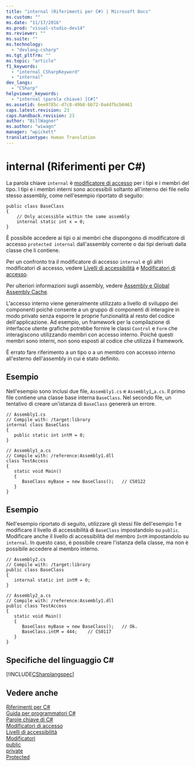 ```yaml
---
title: "internal (Riferimenti per C#) | Microsoft Docs"
ms.custom: ""
ms.date: "11/17/2016"
ms.prod: "visual-studio-dev14"
ms.reviewer: ""
ms.suite: ""
ms.technology: 
  - "devlang-csharp"
ms.tgt_pltfrm: ""
ms.topic: "article"
f1_keywords: 
  - "internal_CSharpKeyword"
  - "internal"
dev_langs: 
  - "CSharp"
helpviewer_keywords: 
  - "internal (parola chiave) [C#]"
ms.assetid: 6ee0785c-d7c8-49b8-bb72-0a4dfbcb6461
caps.latest.revision: 23
caps.handback.revision: 23
author: "BillWagner"
ms.author: "wiwagn"
manager: "wpickett"
translationtype: Human Translation
---
```

# internal (Riferimenti per C#)
La parola chiave `internal` è [modificatore di accesso](../../../csharp/language-reference/keywords/access-modifiers.md) per i tipi e i membri del tipo.  I tipi e i membri interni sono accessibili soltanto all'interno dei file nello stesso assembly, come nell'esempio riportato di seguito:  
  
```  
public class BaseClass   
{  
    // Only accessible within the same assembly  
    internal static int x = 0;  
}  
```  
  
 È possibile accedere ai tipi o ai membri che dispongono di modificatore di accesso `protected internal` dall'assembly corrente o dai tipi derivati dalla classe che li contiene.  
  
 Per un confronto tra il modificatore di accesso `internal` e gli altri modificatori di accesso, vedere [Livelli di accessibilità](../../../csharp/language-reference/keywords/accessibility-levels.md) e [Modificatori di accesso](../../../csharp/programming-guide/classes-and-structs/access-modifiers.md).  
  
 Per ulteriori informazioni sugli assembly, vedere [Assembly e Global Assembly Cache](../Topic/Assemblies%20and%20the%20Global%20Assembly%20Cache%20\(C%23%20and%20Visual%20Basic\).md).  
  
 L'accesso interno viene generalmente utilizzato a livello di sviluppo dei componenti poiché consente a un gruppo di componenti di interagire in modo privato senza esporre le proprie funzionalità al resto del codice dell'applicazione.  Ad esempio, un framework per la compilazione di interfacce utente grafiche potrebbe fornire le classi `Control` e `Form` che interagiscono utilizzando membri con accesso interno.  Poiché questi membri sono interni, non sono esposti al codice che utilizza il framework.  
  
 È errato fare riferimento a un tipo o a un membro con accesso interno all'esterno dell'assembly in cui è stato definito.  
  
## Esempio  
 Nell'esempio sono inclusi due file, `Assembly1.cs` e `Assembly1`\_`a.cs`.  Il primo file contiene una classe base interna `BaseClass`.  Nel secondo file, un tentativo di creare un'istanza di `BaseClass` genererà un errore.  
  
```  
// Assembly1.cs  
// Compile with: /target:library  
internal class BaseClass   
{  
   public static int intM = 0;  
}  
```  
  
```  
// Assembly1_a.cs  
// Compile with: /reference:Assembly1.dll  
class TestAccess   
{  
   static void Main()   
   {  
      BaseClass myBase = new BaseClass();   // CS0122  
   }  
}  
```  
  
## Esempio  
 Nell'esempio riportato di seguito, utilizzare gli stessi file dell'esempio 1 e modificare il livello di accessibilità di `BaseClass` impostandolo su `public`.  Modificare anche il livello di accessibilità del membro `IntM` impostandolo su `internal`.  In questo caso, è possibile creare l'istanza della classe, ma non è possibile accedere al membro interno.  
  
```  
// Assembly2.cs  
// Compile with: /target:library  
public class BaseClass   
{  
   internal static int intM = 0;  
}  
```  
  
```  
// Assembly2_a.cs  
// Compile with: /reference:Assembly1.dll  
public class TestAccess   
{  
   static void Main()   
   {  
      BaseClass myBase = new BaseClass();   // Ok.  
      BaseClass.intM = 444;    // CS0117  
   }  
}  
```  
  
## Specifiche del linguaggio C\#  
 [!INCLUDE[CSharplangspec](../../../csharp/language-reference/keywords/includes/csharplangspec_md.md)]  
  
## Vedere anche  
 [Riferimenti per C\#](../../../csharp/language-reference/index.md)   
 [Guida per programmatori C\#](../../../csharp/programming-guide/index.md)   
 [Parole chiave di C\#](../../../csharp/language-reference/keywords/index.md)   
 [Modificatori di accesso](../../../csharp/language-reference/keywords/access-modifiers.md)   
 [Livelli di accessibilità](../../../csharp/language-reference/keywords/accessibility-levels.md)   
 [Modificatori](../../../csharp/language-reference/keywords/modifiers.md)   
 [public](../../../csharp/language-reference/keywords/public.md)   
 [private](../../../csharp/language-reference/keywords/private.md)   
 [Protected](../../../csharp/language-reference/keywords/protected.md)